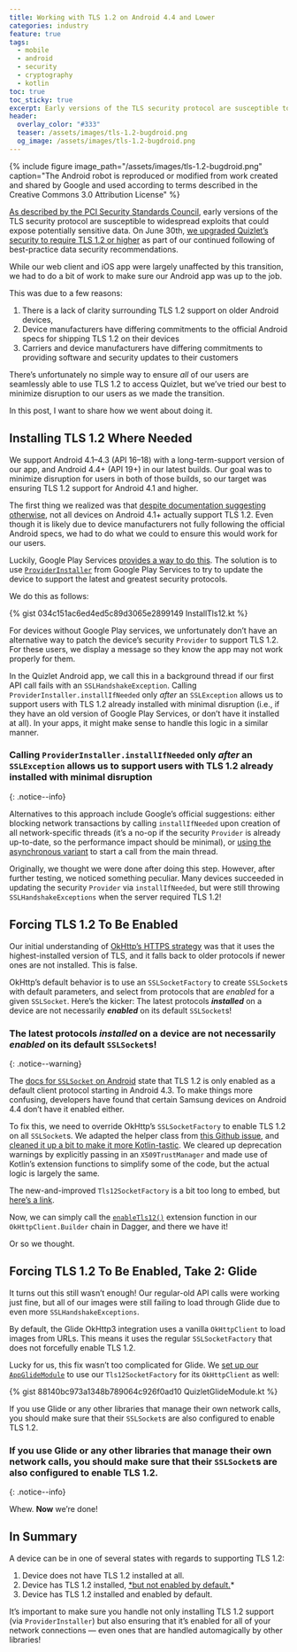 ```yaml
---
title: Working with TLS 1.2 on Android 4.4 and Lower
categories: industry
feature: true
tags:
  - mobile
  - android
  - security
  - cryptography
  - kotlin
toc: true
toc_sticky: true
excerpt: Early versions of the TLS security protocol are susceptible to widespread exploits. <br/><br/>In this article, I explain how we migrated the [Quizlet](https://quizlet.com) [Android app](https://play.google.com/store/apps/details?id=com.quizlet.quizletandroid) to TLS 1.2, while minimizing disruption to our users.
header:
  overlay_color: "#333"
  teaser: /assets/images/tls-1.2-bugdroid.png
  og_image: /assets/images/tls-1.2-bugdroid.png
---
```


{% include figure image_path="/assets/images/tls-1.2-bugdroid.png" caption="The Android robot is reproduced or modified from work created and shared by Google and used according to terms described in the Creative Commons 3.0 Attribution License" %}

[As described by the PCI Security Standards Council](https://blog.pcisecuritystandards.org/are-you-ready-for-30-june-2018-sayin-goodbye-to-ssl-early-tls), early versions of the TLS security protocol are susceptible to widespread exploits that could expose potentially sensitive data. On June 30th, [we upgraded Quizlet’s security to require TLS 1.2 or higher](https://quizlet.com/blog/quizlet-is-upgrading-our-https-security) as part of our continued following of best-practice data security recommendations.

While our web client and iOS app were largely unaffected by this transition, we had to do a bit of work to make sure our Android app was up to the job.

This was due to a few reasons:

1. There is a lack of clarity surrounding TLS 1.2 support on older Android devices,
2. Device manufacturers have differing commitments to the official Android specs for shipping TLS 1.2 on their devices
3. Carriers and device manufacturers have differing commitments to providing software and security updates to their customers

There’s unfortunately no simple way to ensure *all* of our users are seamlessly able to use TLS 1.2 to access Quizlet, but we’ve tried our best to minimize disruption to our users as we made the transition.

In this post, I want to share how we went about doing it.

## Installing TLS 1.2 Where Needed

We support Android 4.1–4.3 (API 16–18) with a long-term-support version of our app, and Android 4.4+ (API 19+) in our latest builds. Our goal was to minimize disruption for users in both of those builds, so our target was ensuring TLS 1.2 support for Android 4.1 and higher.

The first thing we realized was that [despite documentation suggesting otherwise](https://developer.android.com/reference/javax/net/ssl/SSLSocket#default-configuration-for-different-android-versions), not all devices on Android 4.1+ actually support TLS 1.2. Even though it is likely due to device manufacturers not fully following the official Android specs, we had to do what we could to ensure this would work for our users.

Luckily, Google Play Services [provides a way to do this](https://developer.android.com/training/articles/security-gms-provider). The solution is to use [`ProviderInstaller`](https://developers.google.com/android/reference/com/google/android/gms/security/ProviderInstaller) from Google Play Services to try to update the device to support the latest and greatest security protocols.

We do this as follows:

{% gist 034c151ac6ed4ed5c89d3065e2899149 InstallTls12.kt %}

For devices without Google Play services, we unfortunately don’t have an alternative way to patch the device’s security `Provider` to support TLS 1.2. For these users, we display a message so they know the app may not work properly for them.

In the Quizlet Android app, we call this in a background thread if our first API call fails with an `SSLHandshakeException`. Calling `ProviderInstaller.installIfNeeded` only *after* an `SSLException` allows us to support users with TLS 1.2 already installed with minimal disruption (i.e., if they have an old version of Google Play Services, or don’t have it installed at all). In your apps, it might make sense to handle this logic in a similar manner.

### Calling `ProviderInstaller.installIfNeeded` only *after* an `SSLException` allows us to support users with TLS 1.2 already installed with minimal disruption
{: .notice--info}

Alternatives to this approach include Google’s official suggestions: either blocking network transactions by calling `installIfNeeded` upon creation of all network-specific threads (it’s a no-op if the security `Provider` is already up-to-date, so the performance impact should be minimal), or [using the asynchronous variant](https://developer.android.com/training/articles/security-gms-provider#example_async) to start a call from the main thread.

Originally, we thought we were done after doing this step. However, after further testing, we noticed something peculiar. Many devices succeeded in updating the security `Provider` via `installIfNeeded`, but were still throwing `SSLHandshakeExceptions` when the server required TLS 1.2!

## Forcing TLS 1.2 To Be Enabled

Our initial understanding of [OkHttp’s HTTPS strategy](https://github.com/square/okhttp/wiki/HTTPS) was that it uses the highest-installed version of TLS, and it falls back to older protocols if newer ones are not installed. This is false.

OkHttp’s default behavior is to use an `SSLSocketFactory` to create `SSLSocket`s with default parameters, and select from protocols that are *enabled* for a given `SSLSocket`. Here’s the kicker: The latest protocols ***installed*** on a device are not necessarily ***enabled*** on its default `SSLSocket`s!

### The latest protocols ***installed*** on a device are not necessarily ***enabled*** on its default `SSLSocket`s!
{: .notice--warning}

The [docs for `SSLSocket` on Android](https://developer.android.com/reference/javax/net/ssl/SSLSocket#default-configuration-for-different-android-versions) state that TLS 1.2 is only enabled as a default client protocol starting in Android 4.3. To make things more confusing, developers have found that certain Samsung devices on Android 4.4 don’t have it enabled either.

To fix this, we need to override OkHttp’s `SSLSocketFactory` to enable TLS 1.2 on all `SSLSocket`s. We adapted the helper class from [this Github issue](https://github.com/square/okhttp/issues/2372#issuecomment-244807676), and [cleaned it up a bit to make it more Kotlin-tastic](https://gist.github.com/ankushg/8c0c3144318b1c17abb228d6211ba996). We cleared up deprecation warnings by explicitly passing in an `X509TrustManager` and made use of Kotlin’s extension functions to simplify some of the code, but the actual logic is largely the same.

The new-and-improved `Tls12SocketFactory` is a bit too long to embed, but [here’s a link](https://gist.github.com/ankushg/8c0c3144318b1c17abb228d6211ba996).

Now, we can simply call the [`enableTls12()`](https://gist.github.com/ankushg/8c0c3144318b1c17abb228d6211ba996#file-tls12socketfactory-kt-L38) extension function in our `OkHttpClient.Builder` chain in Dagger, and there we have it!

Or so we thought.

## Forcing TLS 1.2 To Be Enabled, Take 2: Glide

It turns out this still wasn’t enough! Our regular-old API calls were working just fine, but all of our images were still failing to load through Glide due to even more `SSLHandshakeExceptions`.

By default, the Glide OkHttp3 integration uses a vanilla `OkHttpClient` to load images from URLs. This means it uses the regular `SSLSocketFactory` that does not forcefully enable TLS 1.2.

Lucky for us, this fix wasn’t too complicated for Glide. We [set up our `AppGlideModule`](https://bumptech.github.io/glide/doc/configuration.html#appglidemodule) to use our `Tls12SocketFactory` for its `OkHttpClient` as well:

{% gist 88140bc973a1348b789064c926f0ad10 QuizletGlideModule.kt %}

If you use Glide or any other libraries that manage their own network calls, you should make sure that their `SSLSocket`s are also configured to enable TLS 1.2.

### If you use Glide or any other libraries that manage their own network calls, you should make sure that their `SSLSocket`s are also configured to enable TLS 1.2.
{: .notice--info}

Whew. **Now** we’re done!

## In Summary

A device can be in one of several states with regards to supporting TLS 1.2:

1. Device does not have TLS 1.2 installed at all.
2. Device has TLS 1.2 installed, [*but not enabled by default.](https://developer.android.com/reference/javax/net/ssl/SSLSocket#default-configuration-for-different-android-versions)*
3. Device has TLS 1.2 installed and enabled by default.

It’s important to make sure you handle not only installing TLS 1.2 support (via `ProviderInstaller`) but also ensuring that it’s enabled for all of your network connections — even ones that are handled automagically by other libraries!
